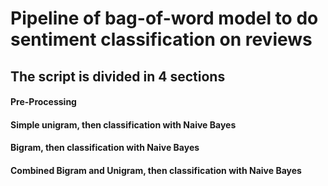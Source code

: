 # Pipeline of bag-of-word model to do sentiment classification on reviews

## The script is divided in 4 sections

#### Pre-Processing
#### Simple unigram, then classification with Naive Bayes
#### Bigram, then classification with Naive Bayes
#### Combined Bigram and Unigram, then classification with Naive Bayes

